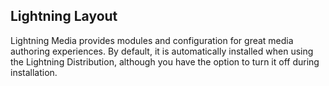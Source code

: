 ## Lightning Layout
Lightning Media provides modules and configuration for great media authoring
experiences. By default, it is automatically installed when using the Lightning
Distribution, although you have the option to turn it off during installation.

